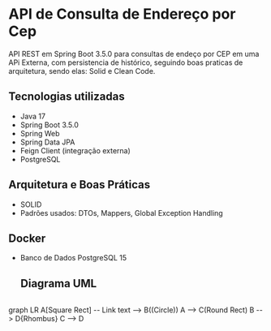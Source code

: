 # API de Consulta de Endereço por Cep

API REST em Spring Boot 3.5.0 para consultas de endeço por CEP em uma APi Externa, com persistencia de histórico, seguindo boas praticas de arquitetura, sendo elas: Solid e Clean Code.

## Tecnologias utilizadas

-  Java 17
-   Spring Boot 3.5.0
-   Spring Web
-   Spring Data JPA
-   Feign Client (integração externa)
-   PostgreSQL

## Arquitetura e Boas Práticas

* SOLID
* Padrões usados: DTOs, Mappers, Global Exception Handling

## Docker

* Banco de Dados PostgreSQL 15

  ## Diagrama UML

  ```mermaid
graph LR
A[Square Rect] -- Link text --> B((Circle))
A --> C(Round Rect)
B --> D{Rhombus}
C --> D
```
  
